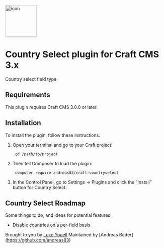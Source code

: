 <img src="src/icon.svg" alt="icon" width="100" height="100">

# Country Select plugin for Craft CMS 3.x

Country select field type.

## Requirements

This plugin requires Craft CMS 3.0.0 or later.

## Installation

To install the plugin, follow these instructions.

1. Open your terminal and go to your Craft project:

        cd /path/to/project

2. Then tell Composer to load the plugin:

        composer require andreas83/craft-countryselect

3. In the Control Panel, go to Settings → Plugins and click the “Install” button for Country Select.

## Country Select Roadmap

Some things to do, and ideas for potential features:

- Disable countries on a per-field basis

Brought to you by [Luke Youell](https://github.com/lukeyouell)
Maintained by [Andreas Beder] (https://github.com/andreas83)
